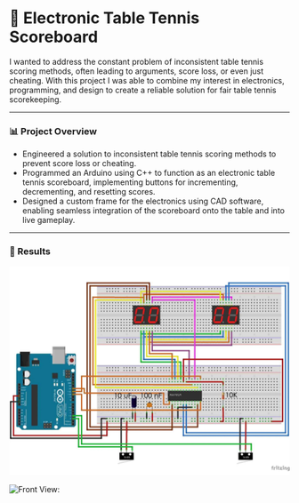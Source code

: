 # 🏓 Electronic Table Tennis Scoreboard  

I wanted to address the constant problem of inconsistent table tennis scoring methods, often leading to arguments, score loss, or even just cheating.
With this project I was able to combine my interest in electronics, programming, and design to create a reliable solution for fair table tennis scorekeeping.

---

### 📊 Project Overview
- Engineered a solution to inconsistent table tennis scoring methods to prevent score loss or cheating.
- Programmed an Arduino using C++ to function as an electronic table tennis scoreboard, implementing buttons for incrementing, decrementing, and resetting scores.
- Designed a custom frame for the electronics using CAD software, enabling seamless integration of the scoreboard onto the table and into live gameplay.

---

### 📸 Results
![Wiring:](1CE89122-FC66-41A6-9A79-965C7769BC8C_1_201_a.jpeg)  

![Front View:](57E73174-0335-4FCF-A943-277DB905C325_1_201_a.heic)
